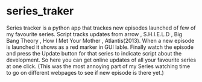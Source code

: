 series_traker
=============
Series tracker is a python app that trackes new episodes launched of few of my favourite series.
Script tracks updates from arrow , S.H.I.E.L.D , Big Bang Theory , How I Met Your Mother , Atlantis(2013).
When a new episode is launched it shows as a red marker in GUI lable.
Finally watch the episode and press the Update button for that series to indicate script about the development.
So here you can get online updates of all your favourite series at one click.
(This was the most annoying part of my Series watching time to go on different webpages to see if new episode is there yet.)
